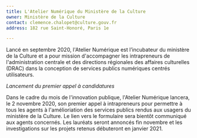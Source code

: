 ```yaml
---
title: L'Atelier Numérique du Ministère de la Culture 
owner: Ministère de la Culture 
contact: clemence.chalopet@culture.gouv.fr
address: 182 rue Saint-Honoré, Paris 1e

---
```


Lancé en septembre 2020, l'Atelier Numérique est l’incubateur du ministère de la Culture et a pour mission d'accompagner les intrapreneurs de l'administration centrale et des directions régionales des affaires culturelles (DRAC) dans la conception de services publics numériques centrés utilisateurs.

*Lancement du premier appel à candidatures*

Dans le cadre du mois de l'innovation publique, l'Atelier Numérique lancera, le 2 novembre 2020, son premier appel à intrapreneurs pour permettre à tous les agents à l'amélioriation des services publics rendus aux usagers du ministère de la Culture. Le lien vers le formulaire sera bientôt communiqué aux agents concernés. Les lauréats seront annoncés fin novembre et les investigations sur les projets retenus débuteront en janvier 2021.
